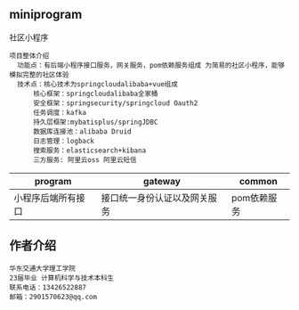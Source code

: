 ## miniprogram
社区小程序
```
项目整体介绍
  功能点：有后端小程序接口服务，网关服务，pom依赖服务组成 为简易的社区小程序，能够模拟完整的社区体验
  技术点：核心技术为springcloudalibaba+vue组成 
      核心框架：springcloudalibaba全家桶
      安全框架：springsecurity/springcloud Oauth2
      任务调度：kafka
      持久层框架:mybatisplus/springJDBC
      数据库连接池：alibaba Druid
      日志管理：logback
      搜索服务：elasticsearch+kibana
      三方服务: 阿里云oss 阿里云短信
 ```
program  | gateway  | common
 ---- | ----- | ------  
 小程序后端所有接口  | 接口统一身份认证以及网关服务 | pom依赖服务 
 
## 作者介绍
```
华东交通大学理工学院
23届毕业 计算机科学与技术本科生
联系电话：13426522887
邮箱：2901570623@qq.com
```
